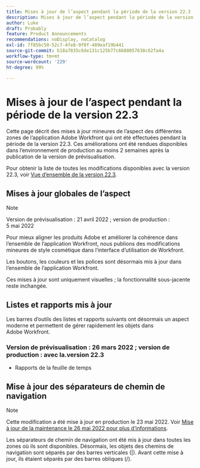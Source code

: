 ```yaml
---
title: Mises à jour de l’aspect pendant la période de la version 22.3
description: Mises à jour de l’aspect pendant la période de la version 22.3
author: Luke
draft: Probably
feature: Product Announcements
recommendations: noDisplay, noCatalog
exl-id: 7f85bc50-52c7-4fe8-9f0f-489eaf19b441
source-git-commit: b18a7835c6de131c125b77c6688057638c62fa4a
workflow-type: tm+mt
source-wordcount: '229'
ht-degree: 99%

---
```


# Mises à jour de l’aspect pendant la période de la version 22.3

Cette page décrit des mises à jour mineures de l’aspect des différentes zones de l’application Adobe Workfront qui ont été effectuées pendant la période de la version 22.3. Ces améliorations ont été rendues disponibles dans l’environnement de production au moins 2 semaines après la publication de la version de prévisualisation.

Pour obtenir la liste de toutes les modifications disponibles avec la version 22.3, voir [Vue d’ensemble de la version 22.3](../../../product-announcements/product-releases/22.3-release-activity/22-3-release-overview.md).

## Mises à jour globales de l’aspect

>[!NOTE]
>
>Version de prévisualisation : 21 avril 2022 ; version de production : 5 mai 2022

Pour mieux aligner les produits Adobe et améliorer la cohérence dans l’ensemble de l’application Workfront, nous publions des modifications mineures de style cosmétique dans l’interface d’utilisation de Workfront.

Les boutons, les couleurs et les polices sont désormais mis à jour dans l’ensemble de l’application Workfront.

Ces mises à jour sont uniquement visuelles ; la fonctionnalité sous-jacente reste inchangée.

## Listes et rapports mis à jour

Les barres d’outils des listes et rapports suivants ont désormais un aspect moderne et permettent de gérer rapidement les objets dans Adobe Workfront.

### Version de prévisualisation : 26 mars 2022 ; version de production : avec la.version 22.3

* Rapports de la feuille de temps

## Mise à jour des séparateurs de chemin de navigation

>[!NOTE]
>
>Cette modification a été mise à jour en production le 23 mai 2022. Voir [Mise à jour de la maintenance le 26 mai 2022 pour plus d’informations](https://experienceleague.adobe.com/en/docs/workfront/using/home).

Les séparateurs de chemin de navigation ont été mis à jour dans toutes les zones où ils sont disponibles. Désormais, les objets des chemins de navigation sont séparés par des barres verticales (|). Avant cette mise à jour, ils étaient séparés par des barres obliques (/).
